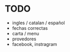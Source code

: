 # TODO

+ ingles / catalan / español
+ fechas correctas
+ carta / menu
+ provedores
+ facebook, instragram